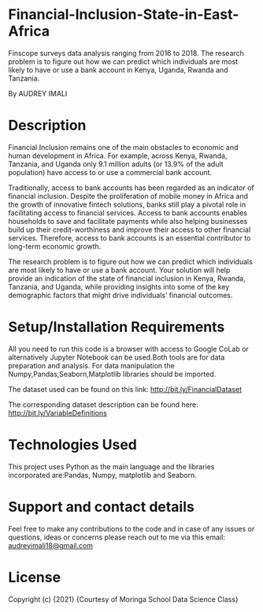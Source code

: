 # Financial-Inclusion-State-in-East-Africa
Finscope surveys data analysis ranging from 2016 to 2018.
The research problem is to figure out how we can predict which individuals are most likely to have or use a bank account in Kenya, Uganda, Rwanda and Tanzania. 

By AUDREY IMALI
# Description
Financial Inclusion remains one of the main obstacles to economic and human development in Africa. For example, across Kenya, Rwanda, Tanzania, and Uganda only 9.1 million adults (or 13.9% of the adult population) have access to or use a commercial bank account.

Traditionally, access to bank accounts has been regarded as an indicator of financial inclusion. Despite the proliferation of mobile money in Africa and the growth of innovative fintech solutions, banks still play a pivotal role in facilitating access to financial services. Access to bank accounts enables households to save and facilitate payments while also helping businesses build up their credit-worthiness and improve their access to other financial services. Therefore, access to bank accounts is an essential contributor to long-term economic growth.

The research problem is to figure out how we can predict which individuals are most likely to have or use a bank account. Your solution will help provide an indication of the state of financial inclusion in Kenya, Rwanda, Tanzania, and Uganda, while providing insights into some of the key demographic factors that might drive individuals’ financial outcomes.

# Setup/Installation Requirements
All you need to run this code is a browser with access to Google CoLab or alternatively Jupyter Notebook can be used.Both tools are for data preparation and analysis. For data manipulation the Numpy,Pandas,Seaborn,Matplotlib libraries should be imported.

The dataset used can be found on this link: http://bit.ly/FinancialDataset

The corresponding dataset description can be found here: http://bit.ly/VariableDefinitions

# Technologies Used
This project uses Python as the main language and the libraries incorporated are:Pandas, Numpy, matplotlib and Seaborn.

# Support and contact details
Feel free to make any contributions to the code and in case of any issues or questions, ideas or concerns please reach out to me via this email: audreyimali18@gmail.com

# License
Copyright (c) {2021} {Courtesy of Moringa School Data Science Class}
